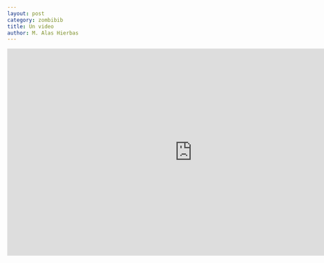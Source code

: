 ```yaml
---
layout: post
category: zombibib
title: Un video
author: M. Alas Hierbas
---
```


<iframe width="854" height="480" src="https://www.youtube.com/embed/CUMSxoDw4A4" frameborder="0" allow="autoplay; encrypted-media" allowfullscreen></iframe>
